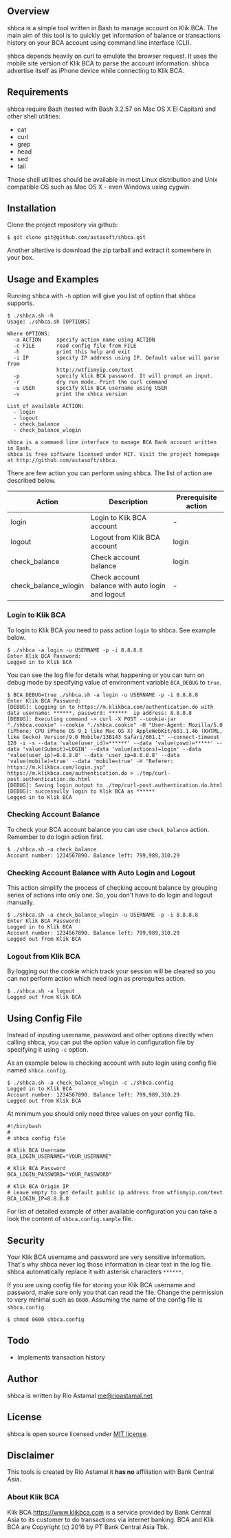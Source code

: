 ## Overview
shbca is a simple tool written in Bash to manage account on Klik BCA.
The main aim of this tool is to quickly get information of balance or
transactions history on your BCA account using
command line interface (CLI).

shbca depends heavily on curl to emulate the browser request.
It uses the mobile site version of Klik BCA to parse the account information.
shbca advertise itself as iPhone device while connecting to Klik BCA.

## Requirements

shbca require Bash (tested with Bash 3.2.57 on Mac OS X El Capitan) and other shell utilities:

* cat
* curl
* grep
* head
* sed
* tail

Those shell utilities should be available in most Linux distribution and Unix
compatible OS such as Mac OS X - even Windows using cygwin.

## Installation

Clone the project repository via github:

```
$ git clone git@github.com/astasoft/shbca.git
```

Another altertive is download the zip tarball and extract it somewhere in your box.

## Usage and Examples

Running shbca with `-h` option will give you list of option that shbca supports.

```
$ ./shbca.sh -h
Usage: ./shbca.sh [OPTIONS]

Where OPTIONS:
  -a ACTION     specify action name using ACTION
  -c FILE       read config file from FILE
  -h            print this help and exit
  -i IP         specify IP address using IP. Default value will parse from
                http://wtfismyip.com/text
  -p            specify klik BCA password. It will prompt an input.
  -r            dry run mode. Print the curl command
  -u USER       specify klik BCA username using USER
  -v            print the shbca version

List of available ACTION:
  - login
  - logout
  - check_balance
  - check_balance_wlogin

shbca is a command line interface to manage BCA Bank account written in Bash.
shbca is free software licensed under MIT. Visit the project homepage
at http://github.com/astasoft/shbca.
```

There are few action you can perform using shbca. The list of action are described below.

Action | Description | Prerequisite action
-------|-------------|--------------------
login  | Login to Klik BCA account | -
logout | Logout from Klik BCA account | login
check_balance | Check account balance | login
check_balance_wlogin | Check account balance with auto login and logout | -

### Login to Klik BCA

To login to Klik BCA you need to pass action `login` to shbca. See example below.

```
$ ./shbca -a login -u USERNAME -p -i 8.8.8.8
Enter Klik BCA Password:
Logged in to Klik BCA
```

You can see the log file for details what happening or you can turn on
debug mode by specifying value of environment variable `BCA_DEBUG` to `true`.

```
$ BCA_DEBUG=true ./shbca.sh -a login -u USERNAME -p -i 8.8.8.8
Enter Klik BCA Password:
[DEBUG]: Logging in to https://m.klikbca.com/authentication.do with data username: ******, password: ******  ip address: 8.8.8.8
[DEBUG]: Executing command -> curl -X POST --cookie-jar "./shbca.cookie" --cookie "./shbca.cookie" -H "User-Agent: Mozilla/5.0 (iPhone; CPU iPhone OS 9_1 like Mac OS X) AppleWebKit/601.1.46 (KHTML, like Gecko) Version/9.0 Mobile/13B143 Safari/601.1" --connect-timeout 120 -i -s --data 'value(user_id)=******' --data 'value(pswd)=*****' --data 'value(Submit)=LOGIN' --data 'value(actions)=login' --data 'value(user_ip)=8.8.8.8' --data 'user_ip=8.8.8.8' --data 'value(mobile)=true' --data 'mobile=true' -H "Referer: https://m.klikbca.com/login.jsp" https://m.klikbca.com/authentication.do > ./tmp/curl-post.authentication.do.html
[DEBUG]: Saving login output to ./tmp/curl-post.authentication.do.html
[DEBUG]: successully login to Klik BCA as ******
Logged in to Klik BCA
```

### Checking Account Balance

To check your BCA account balance you can use `check_balance` action. Remember to do login action first.

```
$ ./shbca.sh -a check_balance
Account number: 1234567890. Balance left: 799,989,310.29
```

### Checking Account Balance with Auto Login and Logout

This action simplify the process of checking account balance by grouping series of actions into only one. So, you don't have to do login and logout manually.

```
$ ./shbca.sh -a check_balance_wlogin -u USERNAME -p -i 8.8.8.8
Enter Klik BCA Password:
Logged in to Klik BCA
Account number: 1234567890. Balance left: 799,989,310.29
Logged out from Klik BCA
```

### Logout from Klik BCA

By logging out the cookie which track your session will be cleared so you can not perform action which need login as prerequites action.

```
$ ./shbca.sh -a logout
Logged out from Klik BCA
```

## Using Config File

Instead of inputing username, password and other options directly when calling shbca, you can put the option value in configuration file by specifying it using
`-c` option.

As an example below is checking account with auto login using config file named `shbca.config`.

```
$ ./shbca.sh -a check_balance_wlogin -c ./shbca.config
Logged in to Klik BCA
Account number: 1234567890. Balance left: 799,989,310.29
Logged out from Klik BCA
```

At minimum you should only need three values on your config file.

```
#!/bin/bash
#
# shbca config file

# Klik BCA Username
BCA_LOGIN_USERNAME="YOUR_USERNAME"

# Klik BCA Password
BCA_LOGIN_PASSWORD="YOUR_PASSWORD"

# Klik BCA Origin IP
# Leave empty to get default public ip address from wtfismyip.com/text
BCA_LOGIN_IP=8.8.8.8
```

For list of detailed example of other available configuration you can take a look the content of `shbca.config.sample` file.

## Security

Your Klik BCA username and password are very sensitive information.
That's why shbca never log those information in clear text in the log file.
shbca automatically replace it with asterisk characters `******`.

If you are using config file for storing your Klik BCA username and password,
make sure only you that can read the file. Change the permission to very minimal
such as `0600`. Assuming the name of the config file is `shbca.config`.

```
$ chmod 0600 shbca.config
```

## Todo

- Implements transaction history

## Author

shbca is written by Rio Astamal <me@rioastamal.net>

## License

shbca is open source licensed under [MIT license](http://opensource.org/licenses/MIT).

## Disclaimer

This tools is created by Rio Astamal it **has no** affiliation
with Bank Central Asia.

### About Klik BCA

Klik BCA https://www.klikbca.com is a service provided by
Bank Central Asia to its customer to do transactions via
internet banking. BCA and Klik BCA are Copyright (c) 2016 by PT Bank Central Asia Tbk.